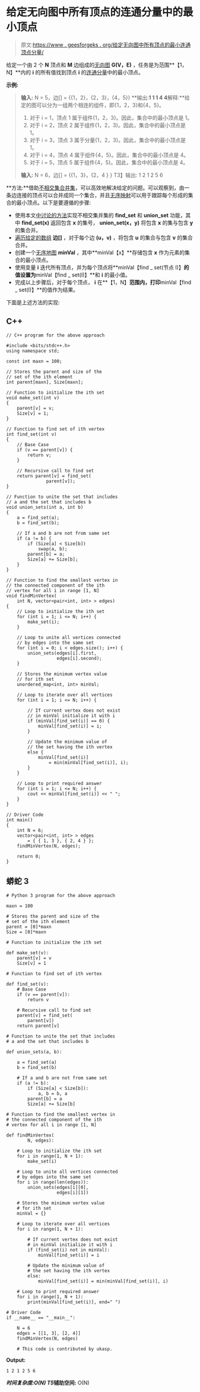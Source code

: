 # 给定无向图中所有顶点的连通分量中的最小顶点

> 原文:[https://www . geesforgeks . org/给定无向图中所有顶点的最小连通顶点分量/](https://www.geeksforgeeks.org/smallest-vertex-in-the-connected-components-of-all-the-vertices-in-given-undirect-graph/)

给定一个由 2 个 **N** 顶点和 **M** 边组成的[无向图](https://www.geeksforgeeks.org/graph-data-structure-and-algorithms/) **G(V，E)** ，任务是为范围**【1，N】**内的 **i** 的所有值找到顶点 **i** 的[连通分量](https://www.geeksforgeeks.org/connected-components-in-an-undirected-graph/)中的最小顶点。

**示例:**

> **输入:** N = 5，边[] = {{1，2}，{2，3}，{4，5}}
> **输出:**1 1 1 4
> 4**解释:**给定的图可以分为一组两个相连的组件，即{1，2，3}和{4，5}。
> 
> 1.  对于 i = 1，顶点 1 属于组件{1，2，3}。因此，集合中的最小顶点是 1。
> 2.  对于 i = 2，顶点 2 属于组件{1，2，3}。因此，集合中的最小顶点是 1。
> 3.  对于 i = 3，顶点 3 属于分量{1，2，3}。因此，集合中的最小顶点是 1。
> 4.  对于 i = 4，顶点 4 属于组件{4，5}。因此，集合中的最小顶点是 4。
> 5.  对于 i = 5，顶点 5 属于组件{4，5}。因此，集合中的最小顶点是 4。
> 
> **输入:** N = 6，边[] = {{1，3}，{2，4 } }
> T3】输出: 1 2 1 2 5 6

**方法:**借助[不相交集合并集](https://www.geeksforgeeks.org/disjoint-set-data-structures/)，可以高效地解决给定的问题。可以观察到，由一条边连接的顶点可以合并成同一个集合，并且[无序映射](https://www.geeksforgeeks.org/unordered_map-in-stl-and-its-applications/)可以用于跟踪每个形成的集合的最小顶点。以下是要遵循的步骤:

*   使用本文[中讨论的方法](https://www.geeksforgeeks.org/disjoint-set-data-structures/)实现不相交集并集的 **find_set** 和 **union_set** 功能，其中 **find_set(x)** 返回包含 **x** 的集号， **union_set(x，y)** 将包含 **x** 的集与包含 **y** 的集合并。
*   [遍历给定的数组](https://www.geeksforgeeks.org/c-program-to-traverse-an-array/) **边[]** ，对于每个边 **(u，v)** ，将包含 **u** 的集合与包含 **v** 的集合合并。
*   创建一个[无序地图](https://www.geeksforgeeks.org/unordered_map-in-stl-and-its-applications/) **minVal** ，其中**minVal【x】**存储包含 **x** 作为元素的集合的最小顶点。
*   使用变量 **i** 迭代所有顶点，并为每个顶点将**minVal【find _ set(节点 I)】**的值设置为**minVal【find _ set(I)】**和 **i** 的最小值。
*   完成以上步骤后，对于每个顶点， **i** 在**【1，N】**范围内，打印**minVal【find _ set(I)】**的值作为结果。

下面是上述方法的实现:

## C++

```
// C++ program for the above approach

#include <bits/stdc++.h>
using namespace std;

const int maxn = 100;

// Stores the parent and size of the
// set of the ith element
int parent[maxn], Size[maxn];

// Function to initialize the ith set
void make_set(int v)
{
    parent[v] = v;
    Size[v] = 1;
}

// Function to find set of ith vertex
int find_set(int v)
{
    // Base Case
    if (v == parent[v]) {
        return v;
    }

    // Recursive call to find set
    return parent[v] = find_set(
               parent[v]);
}

// Function to unite the set that includes
// a and the set that includes b
void union_sets(int a, int b)
{
    a = find_set(a);
    b = find_set(b);

    // If a and b are not from same set
    if (a != b) {
        if (Size[a] < Size[b])
            swap(a, b);
        parent[b] = a;
        Size[a] += Size[b];
    }
}

// Function to find the smallest vertex in
// the connected component of the ith
// vertex for all i in range [1, N]
void findMinVertex(
    int N, vector<pair<int, int> > edges)
{
    // Loop to initialize the ith set
    for (int i = 1; i <= N; i++) {
        make_set(i);
    }

    // Loop to unite all vertices connected
    // by edges into the same set
    for (int i = 0; i < edges.size(); i++) {
        union_sets(edges[i].first,
                   edges[i].second);
    }

    // Stores the minimum vertex value
    // for ith set
    unordered_map<int, int> minVal;

    // Loop to iterate over all vertices
    for (int i = 1; i <= N; i++) {

        // If current vertex does not exist
        // in minVal initialize it with i
        if (minVal[find_set(i)] == 0) {
            minVal[find_set(i)] = i;
        }

        // Update the minimum value of
        // the set having the ith vertex
        else {
            minVal[find_set(i)]
                = min(minVal[find_set(i)], i);
        }
    }

    // Loop to print required answer
    for (int i = 1; i <= N; i++) {
        cout << minVal[find_set(i)] << " ";
    }
}

// Driver Code
int main()
{
    int N = 6;
    vector<pair<int, int> > edges
        = { { 1, 3 }, { 2, 4 } };
    findMinVertex(N, edges);

    return 0;
}
```

## 蟒蛇 3

```
# Python 3 program for the above approach

maxn = 100

# Stores the parent and size of the
# set of the ith element
parent = [0]*maxn
Size = [0]*maxn

# Function to initialize the ith set

def make_set(v):
    parent[v] = v
    Size[v] = 1

# Function to find set of ith vertex

def find_set(v):
    # Base Case
    if (v == parent[v]):
        return v

    # Recursive call to find set
    parent[v] = find_set(
        parent[v])
    return parent[v]

# Function to unite the set that includes
# a and the set that includes b

def union_sets(a, b):

    a = find_set(a)
    b = find_set(b)

    # If a and b are not from same set
    if (a != b):
        if (Size[a] < Size[b]):
            a, b = b, a
        parent[b] = a
        Size[a] += Size[b]

# Function to find the smallest vertex in
# the connected component of the ith
# vertex for all i in range [1, N]

def findMinVertex(
        N, edges):

    # Loop to initialize the ith set
    for i in range(1, N + 1):
        make_set(i)

    # Loop to unite all vertices connected
    # by edges into the same set
    for i in range(len(edges)):
        union_sets(edges[i][0],
                   edges[i][1])

    # Stores the minimum vertex value
    # for ith set
    minVal = {}

    # Loop to iterate over all vertices
    for i in range(1, N + 1):

        # If current vertex does not exist
        # in minVal initialize it with i
        if (find_set(i) not in minVal):
            minVal[find_set(i)] = i

        # Update the minimum value of
        # the set having the ith vertex
        else:
            minVal[find_set(i)] = min(minVal[find_set(i)], i)

    # Loop to print required answer
    for i in range(1, N + 1):
        print(minVal[find_set(i)], end=" ")

# Driver Code
if __name__ == "__main__":

    N = 6
    edges = [[1, 3], [2, 4]]
    findMinVertex(N, edges)

    # This code is contributed by ukasp.
```

**Output:** 

```
1 2 1 2 5 6
```

***时间复杂度:**O(N)*
T5**辅助空间:** O(N)